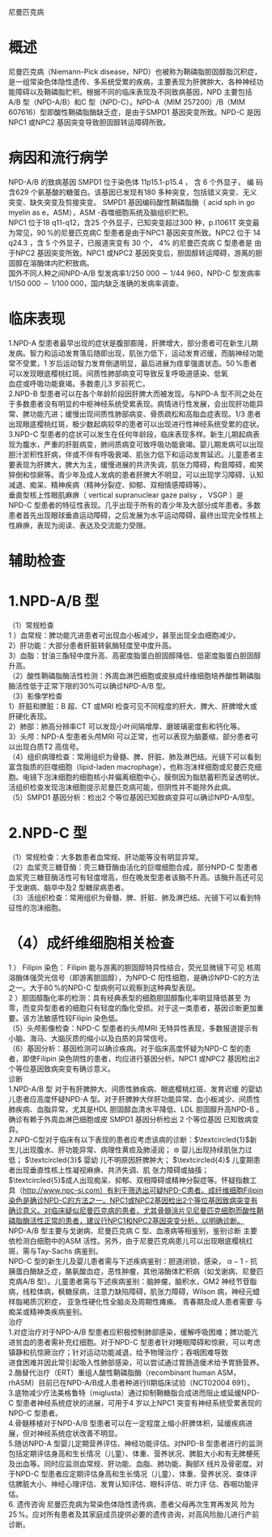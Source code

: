 尼曼匹克病  
# 概述  
尼曼匹克病（Niemann-Pick disease，NPD）也被称为鞘磷脂胆固醇脂沉积症，是一组常染色体隐性遗传、多系统受累的疾病，主要表现为肝脾肿大、各种神经功能障碍以及鞘磷脂贮积。根据不同的临床表现及不同致病基因，NPD 主要包括A/B 型（NPD-A/B）和C 型（NPD-C）。NPD-A（MIM 257200）/B（MIM 607616）型即酸性鞘磷脂酶缺乏症，是由于SMPD1 基因突变所致。NPD-C 是因NPC1 或NPC2 基因突变导致胆固醇转运障碍所致。  
# 病因和流行病学  
NPD-A/B  的致病基因 SMPD1  位于染色体 11p15.1-p15.4 ， 含 6  个外显子， 编 码含629 个氨基酸的糖蛋白。该基因已发现有180 多种突变，包括错义突变、无义突变、缺失突变及剪接突变。 SMPD1  基因编码酸性鞘磷脂酶（ acid sph in go myelin as e，ASM），ASM -吞噬细胞系统及脑组织贮积。  
NPC1 位于18 q11-q12，含25 个外显子，已知突变超过300 种，p.I1061T 突变最为常见，$90\,\%$的尼曼匹克病C 型患者是由于NPC1 基因突变所致。NPC2 位于 $14\,\,\mathrm{q}24.3$ ，含 5  个外显子，已报道突变有 30  个， $4\%$ 的尼曼匹克病 C  型患者是 由于NPC2 基因突变所致。NPC1 或NPC2 基因突变后，胆固醇转运障碍，游离的胆固醇在溶酶体内贮积致病。  
国外不同人种之间NPD-A/B 型发病率$1/250\ 000{\sim}1/44\ 960$，NPD-C 型发病率$1/150\;000{\sim}1/100\;000$，国内缺乏准确的发病率调查。  
# 临床表现  
1.NPD-A 型患者最早出现的症状是腹部膨隆，肝脾增大，部分患者可在新生儿期发病。智力和运动发育落后随即出现，肌张力低下，运动发育迟缓，而脑神经功能常不受累，1 岁后运动智力发育倒退明显，最后进展为痉挛强直状态。$50\,\%$患者可以发现眼底樱桃红斑。间质性肺部病变可导致反复呼吸道感染、低氧  
血症或呼吸功能衰竭。多数患儿3 岁前死亡。  
2.NPD-B 型患者可以在各个年龄阶段因肝脾大而被发现。与NPD-A 型不同之处在于多数患者没有明显的中枢神经系统受累表现。病情进行性发展，会出现肝功能异常、脾功能亢进；缓慢出现间质性肺部病变、骨质疏松和高脂血症表现。1/3 患者出现眼底樱桃红斑，极少数起病较早的患者可以出现进行性神经系统受累的症状。  
3.NPD-C 型患者的症状可以发生在任何年龄段，临床表现多样。新生儿期起病表现为腹水，严重的肝脏病变，肺间质病变可致呼吸功能衰竭。婴儿期发病可以出现胆汁淤积性肝病，伴或不伴有呼吸衰竭、肌张力低下和运动发育延迟。儿童患者主要表现为肝脾大，脾大为主，缓慢进展的共济失调，肌张力障碍，构音障碍，痴笑猝倒和惊厥等。青少年及成人发病的患者肝脾大不明显，可以出现学习障碍、认知减退、痴呆、精神疾病（精神分裂症、抑郁、双相情感障碍等）。  
垂直型核上性眼肌麻痹（ vertical supranuclear gaze palsy ， VSGP ）是 NPD-C 型患者的特征性表现。几乎出现于所有的青少年及大部分成年患者。多数患者首先出现眼球垂直运动障碍，之后发展为水平运动障碍，最终出现完全性核上性麻痹，表现为阅读、表达及交流能力受限。  
# 辅助检查  
# 1.NPD-A/B 型  
（1）常规检查  
1 ）血常规：脾功能亢进患者可出现血小板减少，甚至出现全血细胞减少。  
2）肝功能：大部分患者肝脏转氨酶轻度至中度升高。  
3）血脂：甘油三酯轻中度升高、高密度脂蛋白胆固醇降低、低密度脂蛋白胆固醇升高。  
（2）酸性鞘磷脂酶活性检测：外周血淋巴细胞或皮肤成纤维细胞培养酸性鞘磷脂酶活性低于正常下限的$30\%$可以确诊NPD-A/B 型。  
（3）影像学检查  
1）肝脏和脾脏：B 超、CT 或MRI 检查可见不同程度的肝大、脾大、肝脾增大或肝硬化表现。  
2）肺部：肺高分辨率CT 可以发现小叶间隔增厚、磨玻璃密度影和钙化等。  
3）头颅：NPD-A 型患者头颅MRI 可以正常，也可以表现为脑萎缩，部分患者可以出现白质T2 高信号。  
（4）组织病理检查：常用组织为骨髓、脾、肝脏、肺及淋巴结。光镜下可以看到富含脂质的巨噬细胞（lipid-laden macrophage），也称泡沫样细胞或尼曼匹克细胞。电镜下泡沫细胞的细胞核小并偏离细胞中心，膜侧因为脂肪蓄积而呈透明状。活组织检查发现泡沫细胞提示尼曼匹克病可能，但阴性并不能除外此病。  
（5）SMPD1 基因分析：检出2 个等位基因已知致病变异可以确诊NPD-A/B型。  
# 2.NPD-C 型  
（1）常规检查：大多数患者血常规、肝功能等没有明显异常。  
（2）血浆壳三糖苷酶：壳三糖苷酶由活化的巨噬细胞合成，部分NPD-C 型患者血浆壳三糖苷酶活性可有轻度增高，但在晚发型患者该酶不升高。该酶升高还可见于戈谢病、脑卒中及2 型糖尿病患者。  
（3）活组织检查：常用组织为骨髓、脾、肝脏、肺及淋巴结。光镜下可以看到特征性的泡沫细胞。  
# （4）成纤维细胞相关检查  
1 ） Filipin  染色： Filipin  能与游离的胆固醇特异性结合，荧光显微镜下可见 核周溶酶体强荧光信号（即游离胆固醇），为NPD-C 阳性细胞，是确诊NPD-C的方法之一。大于$80\,\%$的NPD-C 型病例可以观察到这种典型表现。  
2 ）胆固醇酯化率的检测：具有经典表型的细胞胆固醇酯化率明显降低甚至 为零，而变异型患者的细胞只有轻度的酯化受损。对于这一类患者，基因诊断更加重要。该方法敏感性较Filipin 染色低。  
（5）头颅影像检查：NPD-C 型患者的头颅MRI 无特异性表现，多数报道提示有小脑、海马、大脑灰质的缩小以及白质的异常信号。  
（6）基因分析：基因检测可以确诊疾病。对于临床高度怀疑为NPD-C 型的患者，即使Filipin 染色阴性的患者，均应进行基因分析。NPC1 或NPC2 基因检出2 个等位基因致病突变有确诊意义。  
诊断  
1.NPD-A/B  型 对于有肝脾肿大、间质性肺疾病、眼底樱桃红斑、发育迟缓 的婴幼儿患者应高度怀疑NPD-A 型。对于肝脾肿大伴肝功能异常、血小板减少、间质性肺疾病、血脂异常，尤其是HDL 胆固醇血清水平降低、LDL 胆固醇升高NPD-B 。确诊有赖于外周血淋巴细胞或皮 SMPD1  基因分析检出 2  个等位基因 已知致病变异。  
2.NPD-C型对于临床有以下表现的患者应考虑该病的诊断：$\textcircled{1}$新生儿出现腹水、肝功能异常、病理性黄疸及肺浸润； $\circledcirc$ 婴儿出现持续肌张力过低； $\textcircled{3}$ 婴幼 儿不明原因肝脾肿大； $\textcircled{4}$ 儿童期患者出现垂直性核上性凝视麻痹、共济失调、肌 张力障碍或抽搐；$\textcircled{5}$成人出现痴呆、抑郁、双相障碍或精神分裂症等。怀疑指数工具（http://www.npc-si.com）有利于筛选出可疑NPD-C患者。成纤维细胞Filipin染色是确诊NPD-C的方法之一。NPC1或NPC2基因检出2个等位基因致病突变有确诊意义。对临床疑似尼曼匹克病的患者，尤其骨髓涂片见尼曼匹克细胞而酸性鞘磷脂酶活性正常的患者，建议行NPC1和NPC2基因突变分析，以明确诊断。  
NPD-A/B  型主要与戈谢病、尼曼匹克病 C  型、血液病等相鉴别，鉴别诊断 主要依检测白细胞中的ASM 活性。另外，由于尼曼匹克病患儿可以出现眼底樱桃红斑，需与Tay-Sachs 病鉴别。  
NPD-C  型的新生儿及婴儿患者需与下述疾病鉴别：胆道闭锁，感染， $\upalpha{-}1$ - 抗 胰蛋白酶缺乏症，酪氨酸血症，恶性肿瘤，其他溶酶体贮积病（如戈谢病、尼曼匹克病A/B 型）。儿童患者需与下述疾病鉴别：脑肿瘤，脑积水，GM2 神经节苷脂病，线粒体病，枫糖尿病，注意力缺陷障碍，肌张力障碍，Wilson 病，神经元蜡样脂褐质沉积症， 亚急性硬化性全脑炎及周期性瘫痪。 青春期及成人患者需要 与痴呆或精神类疾病鉴别。  
治疗  
1.对症治疗对于NPD-A/B 型患者应积极控制肺部感染，缓解呼吸困难；脾功能亢进贫血的患者需补充红细胞。对于NPD-C 型患者针对睡眠障碍和惊厥，可以考虑镇静和抗惊厥治疗；针对运动功能减退，给予物理治疗；吞咽困难导致  
进食困难并因此常引起吸入性肺部感染，可以尝试通过胃肠造瘘术给予胃肠营养。  
2.酶替代治疗（ERT）重组人酸性鞘磷脂酶（recombinant human ASM，rhASM）目前已在NPD-A/B成人患者种进行Ⅱ期临床试验（NCT02004 691）。  
3.底物减少疗法美格鲁特（miglusta）通过抑制鞘糖脂合成进而阻止或延缓NPD-C 型患者神经系统症状的进展，可用于4 岁以上NPC1 突变有神经系统受累表现的NPD-C 型患者。  
4.骨髓移植对于NPD-A/B 型患者可以在一定程度上缩小肝脾体积，延缓疾病进展，但对神经系统症状改善不明显。  
5.随访NPD-A 型婴儿定期营养评估、神经功能评估。对NPD-B 型患者进行的监测包括定期评估身高和生长情况（儿童）、体重、营养状况、脾脏大小和有无脾梗死及出血等。同时应监测血常规、肝功能、血脂、肺功能、胸部X 线片及骨密度。对于NPD-C 型患者应定期评估身高和生长情况（儿童）、体重、营养状况、查体评估脾脏大小、神经心理评估、发育认知评估、眼科评估、听力评 估、吞咽功能评估。  
6. 遗传咨询 尼曼匹克病为常染色体隐性遗传病，患者父母再次生育再发风 险为$25\,\%$。应对所有患者及其家庭成员提供必要的遗传咨询，对高风险胎儿进行产前诊断。  
